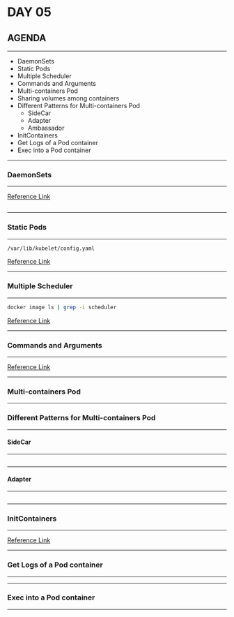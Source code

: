 # DAY 05

## AGENDA

---

* DaemonSets
* Static Pods
* Multiple Scheduler
* Commands and Arguments
* Multi-containers Pod
* Sharing volumes among containers
* Different Patterns for Multi-containers Pod
  * SideCar
  * Adapter
  * Ambassador 
* InitContainers
* Get Logs of a Pod container
* Exec into a Pod container

---

### DaemonSets

---

[Reference Link](https://kubernetes.io/docs/concepts/workloads/controllers/daemonset/)

```yml

```

---

### Static Pods

---

```txt
/var/lib/kubelet/config.yaml
```

[Reference Link](https://kubernetes.io/docs/tasks/configure-pod-container/static-pod/#static-pod-creation)

---

### Multiple Scheduler

---

```bash
docker image ls | grep -i scheduler
```

[Reference Link](https://kubernetes.io/docs/tasks/extend-kubernetes/configure-multiple-schedulers/)

---

### Commands and Arguments

---

[Reference Link](https://kubernetes.io/docs/tasks/inject-data-application/define-command-argument-container/#define-a-command-and-arguments-when-you-create-a-pod)

---

### Multi-containers Pod

---

### Different Patterns for Multi-containers Pod

---

#### SideCar

---

```yml

```

---

#### Adapter

---

```yml

```

---

### InitContainers

---

[Reference Link](https://kubernetes.io/docs/concepts/workloads/pods/init-containers/)



---

### Get Logs of a Pod container

---



---

### Exec into a Pod container

---
